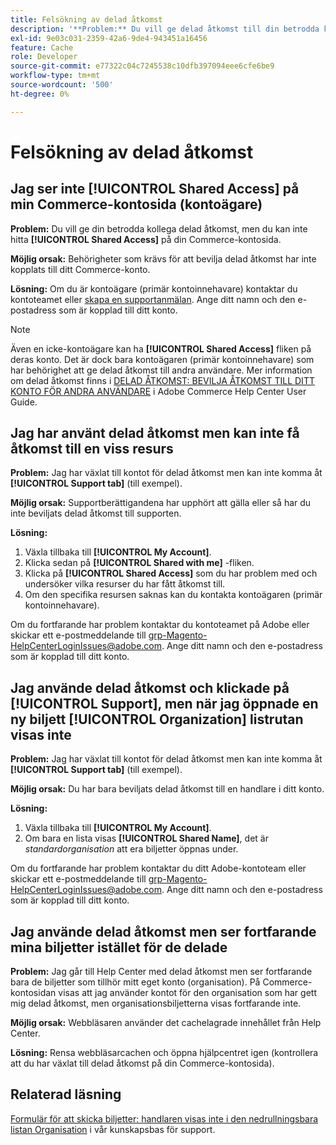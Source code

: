 ```yaml
---
title: Felsökning av delad åtkomst
description: '**Problem:** Du vill ge delad åtkomst till din betrodda kollega, men du kan inte hitta fliken **Delad åtkomst** på din kontosida för Commerce.'
exl-id: 9e03c031-2359-42a6-9de4-943451a16456
feature: Cache
role: Developer
source-git-commit: e77322c04c7245538c10dfb397094eee6cfe6be9
workflow-type: tm+mt
source-wordcount: '500'
ht-degree: 0%

---
```


# Felsökning av delad åtkomst

## Jag ser inte [!UICONTROL Shared Access] på min Commerce-kontosida (kontoägare)

**Problem:** Du vill ge din betrodda kollega delad åtkomst, men du kan inte hitta **[!UICONTROL Shared Access]** på din Commerce-kontosida.

**Möjlig orsak:** Behörigheter som krävs för att bevilja delad åtkomst har inte kopplats till ditt Commerce-konto.

**Lösning:** Om du är kontoägare (primär kontoinnehavare) kontaktar du kontoteamet eller [skapa en supportanmälan](/help/help-center-guide/help-center/magento-help-center-user-guide.md#merchant-not-displayed). Ange ditt namn och den e-postadress som är kopplad till ditt konto.

>[!NOTE]
>
>Även en icke-kontoägare kan ha **[!UICONTROL Shared Access]** fliken på deras konto. Det är dock bara kontoägaren (primär kontoinnehavare) som har behörighet att ge delad åtkomst till andra användare. Mer information om delad åtkomst finns i [DELAD ÅTKOMST: BEVILJA ÅTKOMST TILL DITT KONTO FÖR ANDRA ANVÄNDARE](https://experienceleague.adobe.com/docs/commerce-knowledge-base/kb/help-center-guide/magento-help-center-user-guide.html?lang=en#shared-access) i Adobe Commerce Help Center User Guide.

## Jag har använt delad åtkomst men kan inte få åtkomst till en viss resurs

**Problem:** Jag har växlat till kontot för delad åtkomst men kan inte komma åt **[!UICONTROL Support tab]** (till exempel).

**Möjlig orsak:** Supportberättigandena har upphört att gälla eller så har du inte beviljats delad åtkomst till supporten.

**Lösning:**

1. Växla tillbaka till **[!UICONTROL My Account]**.
1. Klicka sedan på **[!UICONTROL Shared with me]** -fliken.
1. Klicka på **[!UICONTROL Shared Access]** som du har problem med och undersöker vilka resurser du har fått åtkomst till.
1. Om den specifika resursen saknas kan du kontakta kontoägaren (primär kontoinnehavare).

Om du fortfarande har problem kontaktar du kontoteamet på Adobe eller skickar ett e-postmeddelande till grp-Magento-HelpCenterLoginIssues@adobe.com. Ange ditt namn och den e-postadress som är kopplad till ditt konto.

## Jag använde delad åtkomst och klickade på [!UICONTROL Support], men när jag öppnade en ny biljett [!UICONTROL Organization] listrutan visas inte

**Problem:** Jag har växlat till kontot för delad åtkomst men kan inte komma åt **[!UICONTROL Support tab]** (till exempel).

**Möjlig orsak:** Du har bara beviljats delad åtkomst till en handlare i ditt konto.

**Lösning:**

1. Växla tillbaka till **[!UICONTROL My Account]**.
1. Om bara en lista visas **[!UICONTROL Shared Name]**, det är *standardorganisation* att era biljetter öppnas under.

Om du fortfarande har problem kontaktar du ditt Adobe-kontoteam eller skickar ett e-postmeddelande till grp-Magento-HelpCenterLoginIssues@adobe.com. Ange ditt namn och den e-postadress som är kopplad till ditt konto.

## Jag använde delad åtkomst men ser fortfarande mina biljetter istället för de delade

**Problem:** Jag går till Help Center med delad åtkomst men ser fortfarande bara de biljetter som tillhör mitt eget konto (organisation). På Commerce-kontosidan visas att jag använder kontot för den organisation som har gett mig delad åtkomst, men organisationsbiljetterna visas fortfarande inte.

**Möjlig orsak:** Webbläsaren använder det cachelagrade innehållet från Help Center.

**Lösning:** Rensa webbläsarcachen och öppna hjälpcentret igen (kontrollera att du har växlat till delad åtkomst på din Commerce-kontosida).

## Relaterad läsning

[Formulär för att skicka biljetter: handlaren visas inte i den nedrullningsbara listan Organisation](/help/help-center-guide/help-center/magento-help-center-user-guide.md#merchant-not-displayed) i vår kunskapsbas för support.

